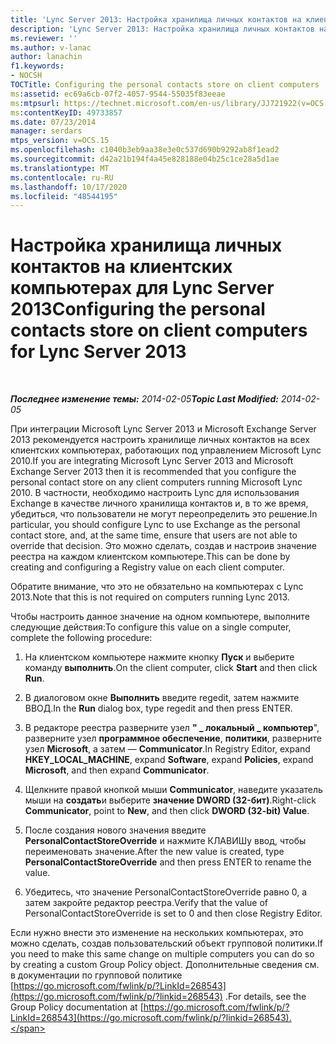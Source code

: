 ```yaml
---
title: 'Lync Server 2013: Настройка хранилища личных контактов на клиентских компьютерах'
description: 'Lync Server 2013: Настройка хранилища личных контактов на клиентских компьютерах.'
ms.reviewer: ''
ms.author: v-lanac
author: lanachin
f1.keywords:
- NOCSH
TOCTitle: Configuring the personal contacts store on client computers
ms:assetid: ec69a6cb-07f2-4057-9544-55035f83eeae
ms:mtpsurl: https://technet.microsoft.com/en-us/library/JJ721922(v=OCS.15)
ms:contentKeyID: 49733857
ms.date: 07/23/2014
manager: serdars
mtps_version: v=OCS.15
ms.openlocfilehash: c1040b3eb9aa38e3e0c537d690b9292ab8f1ead2
ms.sourcegitcommit: d42a21b194f4a45e828188e04b25c1ce28a5d1ae
ms.translationtype: MT
ms.contentlocale: ru-RU
ms.lasthandoff: 10/17/2020
ms.locfileid: "48544195"
---
```

# <a name="configuring-the-personal-contacts-store-on-client-computers-for-lync-server-2013"></a><span data-ttu-id="74fee-103">Настройка хранилища личных контактов на клиентских компьютерах для Lync Server 2013</span><span class="sxs-lookup"><span data-stu-id="74fee-103">Configuring the personal contacts store on client computers for Lync Server 2013</span></span>

<div data-xmlns="http://www.w3.org/1999/xhtml">

<div class="topic" data-xmlns="http://www.w3.org/1999/xhtml" data-msxsl="urn:schemas-microsoft-com:xslt" data-cs="https://msdn.microsoft.com/">

<div data-asp="https://msdn2.microsoft.com/asp">



</div>

<div id="mainSection">

<div id="mainBody">

<span> </span>

<span data-ttu-id="74fee-104">_**Последнее изменение темы:** 2014-02-05_</span><span class="sxs-lookup"><span data-stu-id="74fee-104">_**Topic Last Modified:** 2014-02-05_</span></span>

<span data-ttu-id="74fee-105">При интеграции Microsoft Lync Server 2013 и Microsoft Exchange Server 2013 рекомендуется настроить хранилище личных контактов на всех клиентских компьютерах, работающих под управлением Microsoft Lync 2010.</span><span class="sxs-lookup"><span data-stu-id="74fee-105">If you are integrating Microsoft Lync Server 2013 and Microsoft Exchange Server 2013 then it is recommended that you configure the personal contact store on any client computers running Microsoft Lync 2010.</span></span> <span data-ttu-id="74fee-106">В частности, необходимо настроить Lync для использования Exchange в качестве личного хранилища контактов и, в то же время, убедиться, что пользователи не могут переопределить это решение.</span><span class="sxs-lookup"><span data-stu-id="74fee-106">In particular, you should configure Lync to use Exchange as the personal contact store, and, at the same time, ensure that users are not able to override that decision.</span></span> <span data-ttu-id="74fee-107">Это можно сделать, создав и настроив значение реестра на каждом клиентском компьютере.</span><span class="sxs-lookup"><span data-stu-id="74fee-107">This can be done by creating and configuring a Registry value on each client computer.</span></span>

<span data-ttu-id="74fee-108">Обратите внимание, что это не обязательно на компьютерах с Lync 2013.</span><span class="sxs-lookup"><span data-stu-id="74fee-108">Note that this is not required on computers running Lync 2013.</span></span>

<span data-ttu-id="74fee-109">Чтобы настроить данное значение на одном компьютере, выполните следующие действия:</span><span class="sxs-lookup"><span data-stu-id="74fee-109">To configure this value on a single computer, complete the following procedure:</span></span>

1.  <span data-ttu-id="74fee-110">На клиентском компьютере нажмите кнопку **Пуск** и выберите команду **выполнить**.</span><span class="sxs-lookup"><span data-stu-id="74fee-110">On the client computer, click **Start** and then click **Run**.</span></span>

2.  <span data-ttu-id="74fee-111">В диалоговом окне **Выполнить** введите regedit, затем нажмите ВВОД.</span><span class="sxs-lookup"><span data-stu-id="74fee-111">In the **Run** dialog box, type regedit and then press ENTER.</span></span>

3.  <span data-ttu-id="74fee-112">В редакторе реестра разверните узел **" \_ локальный \_ компьютер**", разверните узел **программное обеспечение**, **политики**, разверните узел **Microsoft**, а затем — **Communicator**.</span><span class="sxs-lookup"><span data-stu-id="74fee-112">In Registry Editor, expand **HKEY\_LOCAL\_MACHINE**, expand **Software**, expand **Policies**, expand **Microsoft**, and then expand **Communicator**.</span></span>

4.  <span data-ttu-id="74fee-113">Щелкните правой кнопкой мыши **Communicator**, наведите указатель мыши на **создать**и выберите **значение DWORD (32-бит)**.</span><span class="sxs-lookup"><span data-stu-id="74fee-113">Right-click **Communicator**, point to **New**, and then click **DWORD (32-bit) Value**.</span></span>

5.  <span data-ttu-id="74fee-114">После создания нового значения введите **PersonalContactStoreOverride** и нажмите КЛАВИШу ввод, чтобы переименовать значение.</span><span class="sxs-lookup"><span data-stu-id="74fee-114">After the new value is created, type **PersonalContactStoreOverride** and then press ENTER to rename the value.</span></span>

6.  <span data-ttu-id="74fee-115">Убедитесь, что значение PersonalContactStoreOverride равно 0, а затем закройте редактор реестра.</span><span class="sxs-lookup"><span data-stu-id="74fee-115">Verify that the value of PersonalContactStoreOverride is set to 0 and then close Registry Editor.</span></span>

<span data-ttu-id="74fee-116">Если нужно внести это изменение на нескольких компьютерах, это можно сделать, создав пользовательский объект групповой политики.</span><span class="sxs-lookup"><span data-stu-id="74fee-116">If you need to make this same change on multiple computers you can do so by creating a custom Group Policy object.</span></span> <span data-ttu-id="74fee-117">Дополнительные сведения см. в документации по групповой политике [https://go.microsoft.com/fwlink/p/?LinkId=268543](https://go.microsoft.com/fwlink/p/?linkid=268543) .</span><span class="sxs-lookup"><span data-stu-id="74fee-117">For details, see the Group Policy documentation at [https://go.microsoft.com/fwlink/p/?LinkId=268543](https://go.microsoft.com/fwlink/p/?linkid=268543).</span></span>

</div>

<span> </span>

</div>

</div>

</div>

